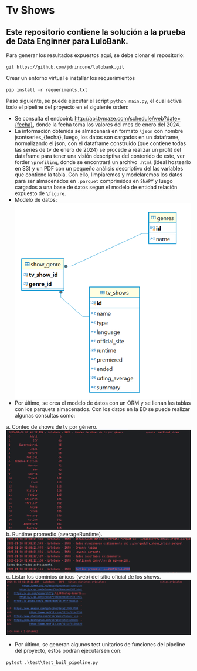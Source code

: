 
# Tv Shows

## Este repositorio contiene la solución a la prueba de Data Enginner para LuloBank.


Para generar los resultados expuestos aquí, se debe clonar el repositorio:

`git https://github.com/jdrincone/lulobank.git`

Crear un entorno virtual e installar los requerimientos

 `pip install -r requeriments.txt`

Paso siguiente, se puede ejecutar el script `python main.py`,
el cual activa todo el pipeline del proyecto en el siguiente orden:

- Se consulta el endpoint: http://api.tvmaze.com/schedule/web?date={fecha},
  donde la fecha toma los valores del mes de enero del 2024.
- La información obtenida se almacenará en formato `\json` con nombre json\series_{fecha}, luego, los datos
  son cargados en un dataframe, normalizando el json, con el dataframe construido (que contiene todas las series de tv 
  de enero de 2024) se procede a realizar un profit del dataframe para tener una visión descriptiva del contenido de
  este, ver forder `\profiling`, donde se encontrará un archivo `.html` (ideal hostearlo en S3) y un PDF con un pequeño 
  análisis descriptivo del las variables que contiene la tabla. Con ello, limpiaremos y modelaremos
  los datos para ser almacenados en `.parquet` comprimidos en `SNAPY` y luego cargados a una base de
  datos segun el modelo de entidad relación expuesto de `\figure`.
- Modelo de datos:
![image/modelo_datos.png](image/modelo_datos.png)
- Por último, se crea el modelo de datos con un ORM y se llenan las tablas con los parquets almacenados.
 Con los datos en la BD se puede realizar algunas consultas como:

 a. Conteo de shows de tv por género.
![image/cant_show_genero.png](image/cant_show_genero.png)
b. Runtime promedio (averageRuntime).
![image/runtime.png](image/runtime.png)
c. Listar los dominios únicos (web) del sitio oficial de los shows.
![image/lista.png](image/lista.png)


- Por último, se generan algunos test unitarios de funciones 
  del pipeline del proyecto, estos podran ejecutarsen con:

`pytest .\test\test_buil_pipeline.py`
